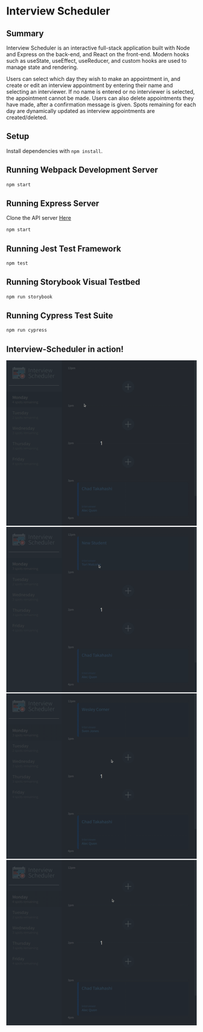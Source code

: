 # Interview Scheduler

## Summary

Interview Scheduler is an interactive full-stack application built with Node and Express on the back-end, and React on the front-end. Modern hooks such as useState, useEffect, useReducer, and custom hooks are used to manage state and rendering.

Users can select which day they wish to make an appointment in, and create or edit an interview appointment by entering their name and selecting an interviewer. If no name is entered or no interviewer is selected, the appointment cannot be made. Users can also delete appointments they have made, after a confirmation message is given. Spots remaining for each day are dynamically updated as interview appointments are created/deleted.

## Setup

Install dependencies with `npm install`.

## Running Webpack Development Server

```sh
npm start
```

## Running Express Server

Clone the API server [Here](https://github.com/wescorner/scheduler-api)

```sh
npm start
```

## Running Jest Test Framework

```sh
npm test
```

## Running Storybook Visual Testbed

```sh
npm run storybook
```

## Running Cypress Test Suite

```sh
npm run cypress
```

## Interview-Scheduler in action!

![create-appointment](https://github.com/wescorner/interview-scheduler/blob/master/images/create-appointment.gif)
![delete-appointment](https://github.com/wescorner/interview-scheduler/blob/master/images/delete-appointment.gif)
![edit-appointment](https://github.com/wescorner/interview-scheduler/blob/master/images/edit-appointment.gif)
![error-messages](https://github.com/wescorner/interview-scheduler/blob/master/images/error-messages.gif)
